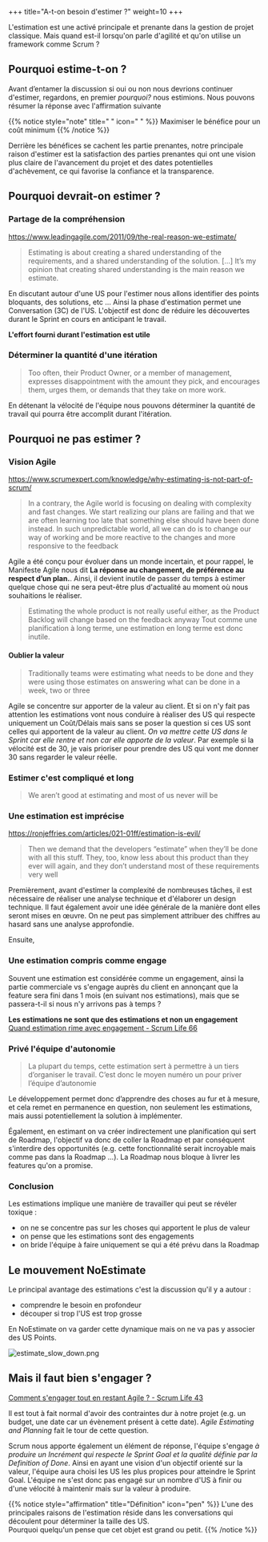 +++
title="A-t-on besoin d'estimer ?"
weight=10
+++

L'estimation est une activé principale et prenante dans la gestion de projet classique. Mais quand est-il lorsqu'on parle d'agilité et qu'on utilise un framework comme Scrum ?

## Pourquoi estime-t-on ?
Avant d’entamer la discussion si oui ou non nous devrions continuer d'estimer, regardons, en premier *pourquoi?* nous estimions. Nous pouvons résumer la réponse avec l'affirmation suivante 

{{% notice style="note" title=" " icon=" " %}}
Maximiser le bénéfice pour un coût minimum
{{% /notice %}}

Derrière les bénéfices se cachent les partie prenantes, notre principale raison d'estimer est la satisfaction des parties prenantes qui ont une vision plus claire de l'avancement du projet et des dates potentielles d'achèvement, ce qui favorise la confiance et la transparence.


## Pourquoi devrait-on estimer ?
### Partage de la compréhension
https://www.leadingagile.com/2011/09/the-real-reason-we-estimate/
> Estimating is about creating a shared understanding of the requirements, and a shared understanding of the solution. [...] It’s my opinion that creating shared understanding is the main reason we estimate.

En discutant autour d'une US pour l'estimer nous allons identifier des points bloquants, des solutions, etc ... Ainsi la phase d'estimation permet une Conversation (3C) de l'US.
L'objectif est donc de réduire les découvertes durant le Sprint en cours en anticipant le travail.

**L'effort fourni durant l'estimation est utile**

### Déterminer la quantité d'une itération
> Too often, their Product Owner, or a member of management, expresses disappointment with the amount they pick, and encourages them, urges them, or demands that they take on more work.

En détenant la vélocité de l'équipe nous pouvons déterminer la quantité de travail qui pourra être accomplit durant l'itération. 


## Pourquoi ne pas estimer ?
### Vision Agile
https://www.scrumexpert.com/knowledge/why-estimating-is-not-part-of-scrum/
>  In a contrary, the Agile world is focusing on dealing with complexity and fast changes. We start realizing our plans are failing and that we are often learning too late that something else should have been done instead. In such unpredictable world, all we can do is to change our way of working and be more reactive to the changes and more responsive to the feedback

Agile a été conçu pour évoluer dans un monde incertain, et pour rappel, le Manifeste Agile nous dit **La réponse au changement, de préférence au respect d’un plan.**. Ainsi, il devient inutile de passer du temps à estimer quelque chose qui ne sera peut-être plus d'actualité au moment où nous souhaitions le réaliser. 

> Estimating the whole product is not really useful either, as the Product Backlog will change based on the feedback anyway
Tout comme une planification à long terme, une estimation en long terme est donc inutile.

#### Oublier la valeur
> Traditionally teams were estimating what needs to be done and they were using those estimates on answering what can be done in a week, two or three

Agile se concentre sur apporter de la valeur au client. Et si on n'y fait pas attention les estimations vont nous conduire à réaliser des US qui respecte uniquement un Coût/Délais mais sans se poser la question si ces US sont celles qui apportent de la valeur au client.
*On va mettre cette US dans le Sprint car elle rentre et non car elle apporte de la valeur*. Par exemple si la vélocité est de 30, je vais prioriser pour prendre des US qui vont me donner 30 sans regarder le valeur réelle.

### Estimer c'est compliqué et long
> We aren’t good at estimating and most of us never will be

### Une estimation est imprécise
https://ronjeffries.com/articles/021-01ff/estimation-is-evil/

> Then we demand that the developers “estimate” when they’ll be done with all this stuff. They, too, know less about this product than they ever will again, and they don’t understand most of these requirements very well

Premièrement, avant d'estimer la complexité de nombreuses tâches, il est nécessaire de réaliser une analyse technique et d'élaborer un design technique. Il faut également avoir une idée générale de la manière dont elles seront mises en œuvre. On ne peut pas simplement attribuer des chiffres au hasard sans une analyse approfondie.

Ensuite, 

### Une estimation compris comme engage
Souvent une estimation est considérée comme un engagement, ainsi la partie commerciale vs s'engage auprès du client en annonçant que la feature sera fini dans 1 mois (en suivant nos estimations), mais que se passera-t-il si nous n'y arrivons pas à temps ? 

**Les estimations ne sont que des estimations et non un engagement** [Quand estimation rime avec engagement - Scrum Life 66](https://youtu.be/tPndNtnOrxY)

### Privé l'équipe d'autonomie 
> La plupart du temps, cette estimation sert à permettre à un tiers d’organiser le travail. C’est donc le moyen numéro un pour priver l’équipe d’autonomie

Le développement permet donc d’apprendre des choses au fur et à mesure, et cela remet en permanence en question, non seulement les estimations, mais aussi potentiellement la solution à implémenter.

Également, en estimant on va créer indirectement une planification qui sert de Roadmap, l'objectif va donc de coller la Roadmap et par conséquent s'interdire des opportunités (e.g. cette fonctionnalité serait incroyable mais comme pas dans la Roadmap ...). La Roadmap nous bloque à livrer les features qu'on a promise.

### Conclusion
Les estimations implique une manière de travailler qui peut se révéler toxique :
- on ne se concentre pas sur les choses qui apportent le plus de valeur
- on pense que les estimations sont des engagements
- on bride l'équipe à faire uniquement se qui a été prévu dans la Roadmap


## Le mouvement NoEstimate

Le principal avantage des estimations c'est la discussion qu'il y a autour :
- comprendre le besoin en profondeur
- découper si trop l'US est trop grosse

En NoEstimate on va garder cette dynamique mais on ne va pas y associer des US Points.

![estimate_slow_down.png](../images/estimate_slow_down.png)

## Mais il faut bien s'engager ?
[Comment s'engager tout en restant Agile ? - Scrum Life 43](https://youtu.be/VfCCsavI2D8)

Il est tout à fait normal d'avoir des contraintes dur à notre projet (e.g. un budget, une date car un évènement présent à cette date). *Agile Estimating and Planning* fait le tour de cette question.

Scrum nous apporte également un élément de réponse, l'équipe s'engage *à produire un Incrément qui respecte le Sprint Goal et la qualité définie par la Definition of Done*. Ainsi en ayant une vision d'un objectif orienté sur la valeur, l'équipe aura choisi les US les plus propices pour atteindre le Sprint Goal. L'équipe ne s'est donc pas engagé sur un nombre d'US à finir ou d'une vélocité à maintenir mais sur la valeur à produire.

{{% notice style="affirmation" title="Définition" icon="pen" %}}
L'une des principales raisons de l'estimation réside dans les conversations qui découlent pour déterminer la taille des US.  
Pourquoi quelqu'un pense que cet objet est grand ou petit.
{{% /notice %}}